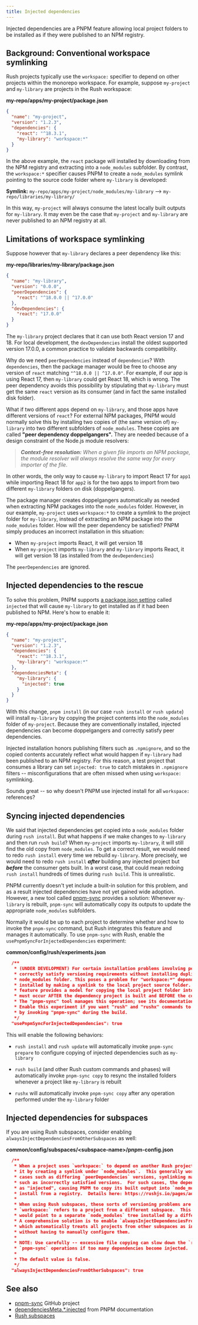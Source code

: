 ```yaml
---
title: Injected dependencies
---
```


Injected dependencies are a PNPM feature allowing local project folders to be installed as if they were published to an NPM registry.

## Background: Conventional workspace symlinking

Rush projects typically use the `workspace:` specifier to depend on other projects within the monorepo workspace. For example, suppose `my-project` and `my-library` are projects in the Rush workspace:

**my-repo/apps/my-project/package.json**

```json
{
  "name": "my-project",
  "version": "1.2.3",
  "dependencies": {
    "react": "^18.3.1",
    "my-library": "workspace:*"
  }
}
```

In the above example, the `react` package will installed by downloading from the NPM registry and extracting into a `node_modules` subfolder. By contrast, the `workspace:*` specifier causes PNPM to create a `node_modules` symlink pointing to the source code folder where `my-library` is developed:

**Symlink:** `my-repo/apps/my-project/node_modules/my-library` --> `my-repo/libraries/my-library/`

In this way, `my-project` will always consume the latest locally built outputs for `my-library`. It may even be the case that `my-project` and `my-library` are never published to an NPM registry at all.

## Limitations of workspace symlinking

Suppose however that `my-library` declares a peer dependency like this:

**my-repo/libraries/my-library/package.json**

```json
{
  "name": "my-library",
  "version": "0.0.0",
  "peerDependencies": {
    "react": "^18.0.0 || ^17.0.0"
  },
  "devDependencies": {
    "react": "17.0.0"
  }
}
```

The `my-library` project declares that it can use both React version 17 and 18. For local development, the `devDependencies` install the oldest supported version 17.0.0, a common practice to validate backwards compatibility.

Why do we need `peerDependencies` instead of `dependencies`? With `dependencies`, then the package manager would be free to choose any version of `react` matching `"^18.0.0 || ^17.0.0"`. For example, if our app is using React 17, then `my-library` could get React 18, which is wrong. The peer dependency avoids this possibility by stipulating that `my-library` must get the same `react` version as its consumer (and in fact the same installed disk folder).

What if two different apps depend on `my-library`, and those apps have different versions of `react`? For external NPM packages, PNPM would normally solve this by installing two copies of (the same version of) `my-library` into two different subfolders of `node_modules`. These copies are called **"peer dependency doppelgangers".** They are needed because of a design constraint of the Node.js module resolvers:

> _**Context-free resolution:** When a given file imports an NPM package, the module resolver will always resolve the same way for every importer of the file._

In other words, the only way to cause `my-library` to import React 17 for `app1` while importing React 18 for `app2` is for the two apps to import from two different `my-library` folders on disk (doppelgangers).

The package manager creates doppelgangers automatically as needed when extracting NPM packages into the `node_modules` folder. However, in our example, `my-project` uses `workspace:*` to create a symlink to the project folder for `my-library`, instead of extracting an NPM package into the `node_modules` folder. How will the peer dependency be satisfied? PNPM simply produces an incorrect installation in this situation:

- When `my-project` imports React, it will get version 18
- When `my-project` imports `my-library` and `my-library` imports React, it will get version 18 (as installed from the `devDependencies`)

The `peerDependencies` are ignored.

## Injected dependencies to the rescue

To solve this problem, PNPM supports [a package.json setting](https://pnpm.io/package_json#dependenciesmetainjected) called `injected` that will cause `my-library` to get installed as if it had been published to NPM. Here's how to enable it:

**my-repo/apps/my-project/package.json**

```json
{
  "name": "my-project",
  "version": "1.2.3",
  "dependencies": {
    "react": "^18.3.1",
    "my-library": "workspace:*"
  },
  "dependenciesMeta": {
    "my-library": {
      "injected": true
    }
  }
}
```

With this change, `pnpm install` (in our case `rush install` or `rush update`) will install `my-library` by copying the project contents into the `node_modules` folder of `my-project`. Because they are conventionally installed, injected dependencies can become doppelgangers and correctly satisfy peer dependencies.

Injected installation honors publishing filters such as `.npmignore`, and so the copied contents accurately reflect what would happen if `my-library` had been published to an NPM registry. For this reason, a test project that consumes a library can set `injected: true` to catch mistakes in `.npmignore` filters -- misconfigurations that are often missed when using `workspace:` symlinking.

Sounds great -- so why doesn't PNPM use injected install for all `workspace:` references?

## Syncing injected dependencies

We said that injected dependencies get copied into a `node_modules` folder during `rush install`. But what happens if we make changes to `my-library` and then run `rush build`? When `my-project` imports `my-library`, it will still find the old copy from `node_modules`. To get a correct result, we would need to redo `rush install` every time we rebuild `my-library`. More precisely, we would need to redo `rush install` _**after**_ building any injected project but _**before**_ the consumer gets built. In a worst case, that could mean redoing `rush install` hundreds of times during `rush build`. This is unrealistic.

PNPM currently doesn't yet include a built-in solution for this problem, and as a result injected dependencies have not yet gained wide adoption. However, a new tool called [pnpm-sync](https://github.com/tiktok/pnpm-sync) provides a solution: Whenever `my-library` is rebuilt, `pnpm-sync` will automatically copy its outputs to update the appropriate `node_modules` subfolders.

Normally it would be up to each project to determine whether and how to invoke the `pnpm-sync` command, but Rush integrates this feature and manages it automatically. To use `pnpm-sync` with Rush, enable the `usePnpmSyncForInjectedDependencies` experiment:

**common/config/rush/experiments.json**

```json
  /**
   * (UNDER DEVELOPMENT) For certain installation problems involving peer dependencies, PNPM cannot
   * correctly satisfy versioning requirements without installing duplicate copies of a package inside the
   * node_modules folder. This poses a problem for "workspace:*" dependencies, as they are normally
   * installed by making a symlink to the local project source folder. PNPM's "injected dependencies"
   * feature provides a model for copying the local project folder into node_modules, however copying
   * must occur AFTER the dependency project is built and BEFORE the consuming project starts to build.
   * The "pnpm-sync" tool manages this operation; see its documentation for details.
   * Enable this experiment if you want "rush" and "rushx" commands to resync injected dependencies
   * by invoking "pnpm-sync" during the build.
   */
  "usePnpmSyncForInjectedDependencies": true
```

This will enable the following behaviors:

- `rush install` and `rush update` will automatically invoke `pnpm-sync prepare` to configure copying of injected dependencies such as `my-library`

- `rush build` (and other Rush custom commands and phases) will automatically invoke `pnpm-sync copy` to resync the installed folders whenever a project like `my-library` is rebuilt

- `rushx` will automatically invoke `pnpm-sync copy` after any operation performed under the `my-library` folder

## Injected dependencies for subspaces

If you are using Rush subspaces, consider enabling `alwaysInjectDependenciesFromOtherSubspaces` as well:

**common/config/subspaces/&lt;subspace-name&gt;/pnpm-config.json**

```json
  /**
   * When a project uses `workspace:` to depend on another Rush project, PNPM normally installs
   * it by creating a symlink under `node_modules`.  This generally works well, but in certain
   * cases such as differing `peerDependencies` versions, symlinking may cause trouble
   * such as incorrectly satisfied versions.  For such cases, the dependency can be declared
   * as "injected", causing PNPM to copy its built output into `node_modules` like a real
   * install from a registry.  Details here: https://rushjs.io/pages/advanced/injected_deps/
   *
   * When using Rush subspaces, these sorts of versioning problems are much more likely if
   * `workspace:` refers to a project from a different subspace.  This is because the symlink
   * would point to a separate `node_modules` tree installed by a different PNPM lockfile.
   * A comprehensive solution is to enable `alwaysInjectDependenciesFromOtherSubspaces`,
   * which automatically treats all projects from other subspaces as injected dependencies
   * without having to manually configure them.
   *
   * NOTE: Use carefully -- excessive file copying can slow down the `rush install` and
   * `pnpm-sync` operations if too many dependencies become injected.
   *
   * The default value is false.
   */
  "alwaysInjectDependenciesFromOtherSubspaces": true
```

## See also

- [pnpm-sync](https://github.com/tiktok/pnpm-sync) GitHub project
- [dependenciesMeta.\*.injected](https://pnpm.io/package_json#dependenciesmetainjected) from PNPM documentation
- [Rush subspaces](../advanced/subspaces.md)
